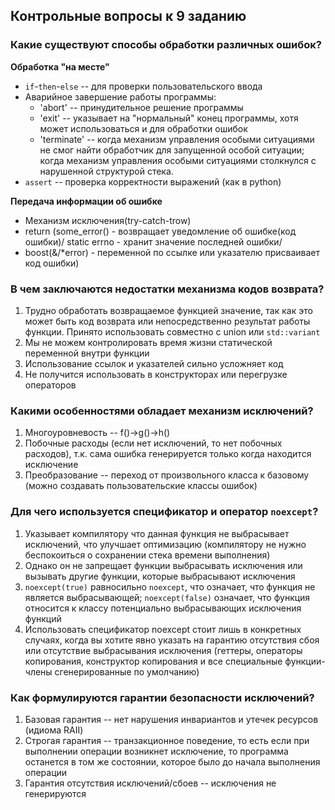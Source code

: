 ## Контрольные вопросы к 9 заданию
### Какие существуют способы обработки различных ошибок?

**Обработка "на месте"**
- `if`-`then`-`else` -- для проверки пользовательского ввода
- Aварийное завершение работы программы:
    - 'abort' -- принудительное решение программы
    - 'exit' -- указывает на "нормальный" конец программы, хотя может использоваться и для обработки ошибок
    - 'terminate' -- когда механизм управления особыми ситуациями не смог найти обработчик для запущенной особой ситуации; когда механизм управления особыми ситуациями столкнулся с нарушенной структурой стека.
- `assert` -- проверка корректности выражений (как в python)

**Передача информации об ошибке**
- Механизм исключения(try-catch-trow)
- return (some_error() - возвращает уведомление об ошибке(код ошибки)/ static errno - хранит значение последней ошибки/
- boost(&/*error) - переменной по ссылке или указателю присваивает код ошибки)

### В чем заключаются недостатки механизма кодов возврата?

1. Трудно обработать возвращаемое функцией значение, так как это может быть код возврата или непосредственно результат работы функции. Принято использовать совместно с union или `std::variant`
2. Мы не можем контролировать время жизни статической переменной внутри функции
3. Использование ссылок и указателей сильно усложняет код
4. Не получится использовать в конструкторах или перегрузке операторов

### Какими особенностями обладает механизм исключений?

1. Многоуровневость -- f()->g()->h()
2. Побочные расходы (если нет исключений, то нет побочных расходов), т.к. сама ошибка генерируется только когда находится исключение
3. Преобразование -- переход от произвольного класса к базовому (можно создавать пользовательские классы ошибок)

### Для чего используется спецификатор и оператор `noexcept`?

1. Указывает компилятору что данная функция не выбрасывает исключений, что улучшает оптимизацию (компилятору не нужно беспокоиться о сохранении стека времени выполнения)
2. Однако он не запрещает функции выбрасывать исключения или вызывать другие функции, которые выбрасывают исключения
3. `noexcept(true)` равносильно `noexcept`, что означает, что функция не является выбрасывающей; `noexcept(false)` означает, что функция относится к классу потенциально выбрасывающих исключения функций
4. Использовать спецификатор noexcept стоит лишь в конкретных случаях, когда вы хотите явно указать на гарантию отсутствия сбоя или отсутствие выбрасывания исключения (геттеры, операторы копирования, конструктор копирования и все специальные функции-члены сгенерированные по умолчанию)

### Как формулируются гарантии безопасности исключений?

1. Базовая гарантия -- нет нарушения инвариантов и утечек ресурсов (идиома RAII)
2. Строгая гарантия -- транзакционное поведение, то есть если при выполнении операции возникнет исключение, то программа останется в том же состоянии, которое было до начала выполнения операции
3. Гарантия отсутствия исключений/сбоев -- исключения не генерируются